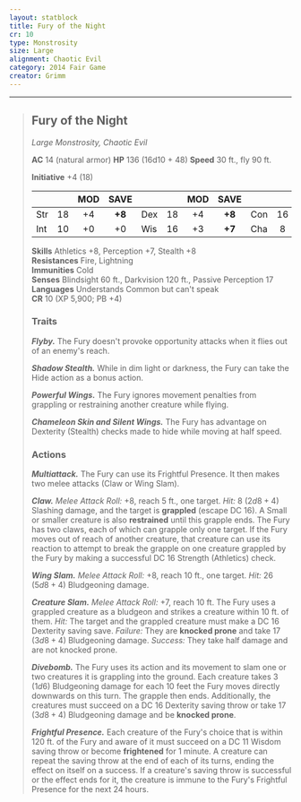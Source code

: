 ```yaml
---
layout: statblock
title: Fury of the Night
cr: 10
type: Monstrosity
size: Large
alignment: Chaotic Evil
category: 2014 Fair Game
creator: Grimm
---
```


___
> ## Fury of the Night
> *Large Monstrosity, Chaotic Evil*
> 
> **AC** 14 (natural armor) **HP** 136 (16d10 + 48) **Speed** 30 ft., fly 90 ft.
> 
> **Initiative** +4 (18)
>
> | | | MOD | SAVE | | | MOD | SAVE | | | MOD | SAVE |
> |:--|:-:|:----:|:----:|:--|:-:|:----:|:----:|:--|:-:|:----:|:----:|
> |Str| 18| +4 | **+8** |Dex| 18| +4 | **+8** |Con| 16| +3 | **+7** |
> |Int| 10| +0 | +0 |Wis| 16| +3 | **+7** |Cha| 8| -1 | -1 |
>
> **Skills** Athletics +8, Perception +7, Stealth +8  
> **Resistances** Fire, Lightning  
> **Immunities** Cold  
> **Senses** Blindsight 60 ft., Darkvision 120 ft., Passive Perception 17  
> **Languages** Understands Common but can't speak  
> **CR** 10 (XP 5,900; PB +4)
>
> ### Traits
>
> ***Flyby.*** The Fury doesn't provoke opportunity attacks when it flies out of an enemy's reach.
>
> ***Shadow Stealth.*** While in dim light or darkness, the Fury can take the Hide action as a bonus action.
>
> ***Powerful Wings.*** The Fury ignores movement penalties from grappling or restraining another creature while flying.
>
> ***Chameleon Skin and Silent Wings.*** The Fury has advantage on Dexterity (Stealth) checks made to hide while moving at half speed.
>
> ### Actions
>
> ***Multiattack.*** The Fury can use its Frightful Presence. It then makes two melee attacks (Claw or Wing Slam).
>
> ***Claw.*** *Melee Attack Roll:* +8, reach 5 ft., one target. *Hit:* 8 ($2d8 + 4$) Slashing damage, and the target is **grappled** (escape DC 16). A Small or smaller creature is also **restrained** until this grapple ends. The Fury has two claws, each of which can grapple only one target. If the Fury moves out of reach of another creature, that creature can use its reaction to attempt to break the grapple on one creature grappled by the Fury by making a successful DC 16 Strength (Athletics) check.
>
> ***Wing Slam.*** *Melee Attack Roll:* +8, reach 10 ft., one target. *Hit:* 26 ($5d8 + 4$) Bludgeoning damage.
>
> ***Creature Slam.*** *Melee Attack Roll:* +7, reach 10 ft. The Fury uses a grappled creature as a bludgeon and strikes a creature within 10 ft. of them. *Hit:* The target and the grappled creature must make a DC 16 Dexterity saving save. *Failure:* They are **knocked prone** and take 17 ($3d8 + 4$) Bludgeoning damage. *Success:* They take half damage and are not knocked prone.
>
> ***Divebomb.*** The Fury uses its action and its movement to slam one or two creatures it is grappling into the ground. Each creature takes 3 ($1d6$) Bludgeoning damage for each 10 feet the Fury moves directly downwards on this turn. The grapple then ends. Additionally, the creatures must succeed on a DC 16 Dexterity saving throw or take 17 ($3d8 + 4$) Bludgeoning damage and be **knocked prone**.
>
> ***Frightful Presence.*** Each creature of the Fury's choice that is within 120 ft. of the Fury and aware of it must succeed on a DC 11 Wisdom saving throw or become **frightened** for 1 minute. A creature can repeat the saving throw at the end of each of its turns, ending the effect on itself on a success. If a creature's saving throw is successful or the effect ends for it, the creature is immune to the Fury's Frightful Presence for the next 24 hours.